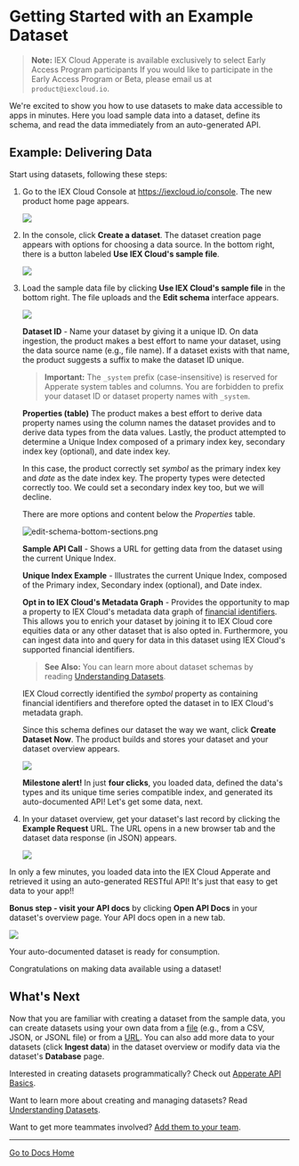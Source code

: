 # Getting Started with an Example Dataset

> **Note:** IEX Cloud Apperate is available exclusively to select Early Access Program participants If you would like to participate in the Early Access Program or Beta, please email us at `product@iexcloud.io`.

We're excited to show you how to use datasets to make data accessible to apps in minutes. Here you load sample data into a dataset, define its schema, and read the data immediately from an auto-generated API.

## Example: Delivering Data

Start using datasets, following these steps:

1.  Go to the IEX Cloud Console at <https://iexcloud.io/console>. The
    new product home page appears.

    ![](./getting-started-with-an-example-dataset/welcome-to-your-workspace.png)
    
2.  In the console, click **Create a dataset**. The dataset
    creation page appears with options for choosing a data source. In
    the bottom right, there is a button labeled **Use IEX Cloud's sample file**.

    ![](./getting-started-with-an-example-dataset/use-sample-file.png)

3.  Load the sample data file by clicking **Use IEX Cloud's sample file** in the bottom right. The file uploads and the **Edit schema** interface appears.

    ![](./getting-started-with-an-example-dataset//sample-aapl-dataset-edit-schema.png)

    **Dataset ID** - Name your dataset by giving it a unique ID. On data ingestion, the product makes a best effort to name your dataset, using the data source name (e.g., file name). If a dataset exists with that name, the product suggests a suffix to make the dataset ID unique. 

    > **Important:** The `_system` prefix (case-insensitive) is reserved for Apperate system tables and columns. You are forbidden to prefix your dataset ID or dataset property names with `_system`.

    **Properties (table)** The product makes a best effort to
    derive data property names using the column names the dataset provides and
    to derive data types from the data values. Lastly, the product attempted
    to determine a Unique Index
    composed of a primary index key, secondary index key (optional), and date index key.

    In this case, the product correctly set *symbol* as the primary index key and *date* as the date index key. The property types were detected correctly too. We could set a secondary index key too, but we will decline.

    There are more options and content below the *Properties* table.

    ![edit-schema-bottom-sections.png](./getting-started-with-an-example-dataset/edit-schema-bottom-sections.png)

    **Sample API Call** - Shows a URL for getting data from the dataset using the current Unique Index.

    **Unique Index Example** - Illustrates the current Unique Index, composed of the Primary index, Secondary index (optional), and Date index.

    **Opt in to IEX Cloud's Metadata Graph** - Provides the opportunity to map a property to IEX Cloud's metadata data graph of [financial identifiers](../managing-your-data/creating-and-managing-views/joining-on-core-data.md). This allows you to enrich your dataset by joining it to IEX Cloud core equities data or any other dataset that is also opted in. Furthermore, you can ingest data into and query for data in this dataset using IEX Cloud's supported financial identifiers.

    > **See Also:** You can learn more about dataset schemas by reading [Understanding Datasets](../managing-your-data/understanding-datasets.md).

    IEX Cloud correctly identified the *symbol* property as containing financial identifiers and therefore opted the dataset in to IEX Cloud's metadata graph.
    
    Since this schema defines our dataset the way we want, click **Create Dataset Now**. The product builds and stores your dataset and your dataset overview appears.

    ![](./getting-started-with-an-example-dataset/sample-appl-dataset-overview.png)

    **Milestone alert!** In just **four clicks**, you
    loaded data, defined the data's types and its unique time series compatible
    index, and generated its auto-documented API! Let's get some data, next.

4.  In your dataset overview, get your dataset's last record by clicking the **Example Request** URL. The URL opens in a new browser tab and the dataset data response (in JSON) appears.

    ![](./getting-started-with-an-example-dataset/sample-appl-execute-query.png)

In only a few minutes, you loaded data into the IEX Cloud Apperate and retrieved it using an auto-generated RESTful API! It's just that easy to get data to your app!!

**Bonus step - visit your API docs** by clicking **Open API Docs**
in your dataset's overview page. Your API docs open in a new tab.

![](./getting-started-with-an-example-dataset/sample-appl-dataset-api-docs.png)

Your auto-documented dataset is ready for consumption.

Congratulations on making data available using a dataset!

## What's Next

Now that you are familiar with creating a dataset from the sample data, you can create datasets using your own data from a [file](../migrating-and-importing-data/loading-data-from-a-file.md) (e.g., from a CSV, JSON, or JSONL file) or from a [URL](../migrating-and-importing-data/loading-data-from-a-url.md). You can also add more data to your datasets (click **Ingest data**) in the dataset overview or modify data via the dataset's **Database** page.

Interested in creating datasets programmatically? Check out [Apperate API Basics](../interacting-with-your-data/apperate-api-basics.md).

Want to learn more about creating and managing datasets? Read [Understanding Datasets](../managing-your-data/understanding-datasets.md).

Want to get more teammates involved? [Add them to your team](../administration/managing-users.md).

---
[Go to Docs Home](https://github.com/iexcloud/docs/blob/main/README.md)